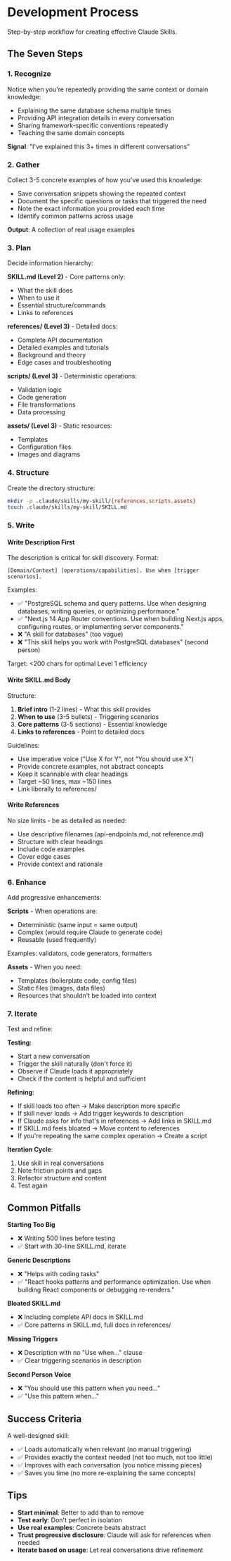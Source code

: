 # Development Process

Step-by-step workflow for creating effective Claude Skills.

## The Seven Steps

### 1. Recognize

Notice when you're repeatedly providing the same context or domain
knowledge:

- Explaining the same database schema multiple times
- Providing API integration details in every conversation
- Sharing framework-specific conventions repeatedly
- Teaching the same domain concepts

**Signal**: "I've explained this 3+ times in different conversations"

### 2. Gather

Collect 3-5 concrete examples of how you've used this knowledge:

- Save conversation snippets showing the repeated context
- Document the specific questions or tasks that triggered the need
- Note the exact information you provided each time
- Identify common patterns across usage

**Output**: A collection of real usage examples

### 3. Plan

Decide information hierarchy:

**SKILL.md (Level 2)** - Core patterns only:

- What the skill does
- When to use it
- Essential structure/commands
- Links to references

**references/ (Level 3)** - Detailed docs:

- Complete API documentation
- Detailed examples and tutorials
- Background and theory
- Edge cases and troubleshooting

**scripts/ (Level 3)** - Deterministic operations:

- Validation logic
- Code generation
- File transformations
- Data processing

**assets/ (Level 3)** - Static resources:

- Templates
- Configuration files
- Images and diagrams

### 4. Structure

Create the directory structure:

```bash
mkdir -p .claude/skills/my-skill/{references,scripts,assets}
touch .claude/skills/my-skill/SKILL.md
```

### 5. Write

#### Write Description First

The description is critical for skill discovery. Format:

```
[Domain/Context] [operations/capabilities]. Use when [trigger scenarios].
```

Examples:

- ✅ "PostgreSQL schema and query patterns. Use when designing
  databases, writing queries, or optimizing performance."
- ✅ "Next.js 14 App Router conventions. Use when building Next.js
  apps, configuring routes, or implementing server components."
- ❌ "A skill for databases" (too vague)
- ❌ "This skill helps you work with PostgreSQL databases" (second
  person)

Target: <200 chars for optimal Level 1 efficiency

#### Write SKILL.md Body

Structure:

1. **Brief intro** (1-2 lines) - What this skill provides
2. **When to use** (3-5 bullets) - Triggering scenarios
3. **Core patterns** (3-5 sections) - Essential knowledge
4. **Links to references** - Point to detailed docs

Guidelines:

- Use imperative voice ("Use X for Y", not "You should use X")
- Provide concrete examples, not abstract concepts
- Keep it scannable with clear headings
- Target ~50 lines, max ~150 lines
- Link liberally to references/

#### Write References

No size limits - be as detailed as needed:

- Use descriptive filenames (api-endpoints.md, not reference.md)
- Structure with clear headings
- Include code examples
- Cover edge cases
- Provide context and rationale

### 6. Enhance

Add progressive enhancements:

**Scripts** - When operations are:

- Deterministic (same input = same output)
- Complex (would require Claude to generate code)
- Reusable (used frequently)

Examples: validators, code generators, formatters

**Assets** - When you need:

- Templates (boilerplate code, config files)
- Static files (images, data files)
- Resources that shouldn't be loaded into context

### 7. Iterate

Test and refine:

**Testing**:

- Start a new conversation
- Trigger the skill naturally (don't force it)
- Observe if Claude loads it appropriately
- Check if the content is helpful and sufficient

**Refining**:

- If skill loads too often → Make description more specific
- If skill never loads → Add trigger keywords to description
- If Claude asks for info that's in references → Add links in SKILL.md
- If SKILL.md feels bloated → Move content to references
- If you're repeating the same complex operation → Create a script

**Iteration Cycle**:

1. Use skill in real conversations
2. Note friction points and gaps
3. Refactor structure and content
4. Test again

## Common Pitfalls

**Starting Too Big**

- ❌ Writing 500 lines before testing
- ✅ Start with 30-line SKILL.md, iterate

**Generic Descriptions**

- ❌ "Helps with coding tasks"
- ✅ "React hooks patterns and performance optimization. Use when
  building React components or debugging re-renders."

**Bloated SKILL.md**

- ❌ Including complete API docs in SKILL.md
- ✅ Core patterns in SKILL.md, full docs in references/

**Missing Triggers**

- ❌ Description with no "Use when..." clause
- ✅ Clear triggering scenarios in description

**Second Person Voice**

- ❌ "You should use this pattern when you need..."
- ✅ "Use this pattern when..."

## Success Criteria

A well-designed skill:

- ✅ Loads automatically when relevant (no manual triggering)
- ✅ Provides exactly the context needed (not too much, not too
  little)
- ✅ Improves with each conversation (you notice missing pieces)
- ✅ Saves you time (no more re-explaining the same concepts)

## Tips

- **Start minimal**: Better to add than to remove
- **Test early**: Don't perfect in isolation
- **Use real examples**: Concrete beats abstract
- **Trust progressive disclosure**: Claude will ask for references
  when needed
- **Iterate based on usage**: Let real conversations drive refinement

